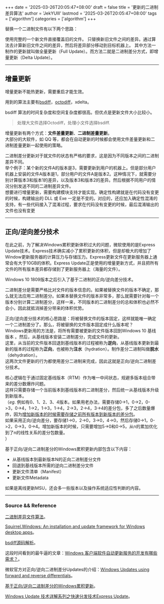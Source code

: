 +++
date = '2025-03-26T20:05:47+08:00'
draft = false
title = '更新的二进制差异算法'
author = 'JekYUlll'
lastmod = '2025-03-26T20:05:47+08:00'
tags = ['algorithm']
categories = ['algorithm']
+++

替换一个二进制文件有以下两个思路：

使用完整的一个新文件直接覆盖旧的文件。
只替换新旧文件之间的差异。通过算法去计算新旧文件之间的差异，然后将差异部分移动到目标机器上。
其中方法一制作的更新就叫做全量更新（Full Update）。而方法二就是二进制差分方式，即增量更新（Delta Update）。

---

## 增量更新

增量更新不能热更新，需要重启才能生效。

用到的算法主要有[bsdiff](https://www.daemonology.net/bsdiff/)，[octodiff](https://github.com/OctopusDeploy/Octodiff)，xdelta。

bsdiff 算法的时间复杂度和空间复杂度都很高。但优点是更新文件大小比较小。

> 处理大文件选择Octodiff，处理小文件选择bsdiff.

增量更新有两个方式：**文件差量更新**、**二进制差量更新**。  
大部分的大软件，如 QQ 等，都会在自动更新的时候都会使用文件差量更新和二进制差量更新一起使用的策略。

二进制差分更新对于就文件的状态有严格的要求，这是因为不同版本之间的二进制差异不同。  
举个例子：某个新的文件A的版本是3，需要更新到用户的机器上。但是部分用户机器上安装的文件A版本是1，部分用户的文件A是版本2。这种情况下，就需要分别计算版本3和版本1的差异，以及版本3和版本2的差异。然后根据不同用户的情况分别发送不同的二进制差异文件。  
想要进行增量更新，需要构建模块支持才能实现。确定性构建就是在代码没有变更的时候，构建输出的 DLL 或 Exe 一定是不变的。对应的，还应加入确定性混淆的支持，有一些代码接入了混淆过程，要求在代码没有变更的时候，最后混淆输出的文件也没有变更

---

## 正向/逆向差分技术

在此之前，为了解决Windows累积更新体积过大的问题，微软使用的是Express Update技术。Express技术确实减小了累积更新的体积，但是却极大的增加了Window更新服务器的计算压力与存储压力。Express更新文件在更新服务器上通常会有大于10GB的体积。Express Update正是使用的增量更新方式，并且把所有文件的所有版本差异都存储到了更新服务器上（海量的文件）。

Windows 10 1809版本之后引入了基于二进制的正向/逆向差分技术。

二进制差分是需要严格比对文件的版本信息的。如果被替换文件的版本不确定，那么就无法应用二进制差分。如果本替换文件的版本非常多，那么就需要针对每一个版本分别计算二进制差分，这样一来，不同版本的二进制差分的总和体积也必然不会小，因此就抵消掉差分带来的体积优势。

正向/逆向差分技术的核心思路是：将被替换文件的版本固定，这样就能唯一确定一个二进制差分了。那么，将被替换的文件版本固定成什么版本呢？  
Windows更新用的方法是，将所有需要被更新的文件版本回到Windows 10 基线版本 。然后，从基线版本安装二进制差分，完成文件的更新。  
这里，从当前的文件版本回退到基线版本的过程被称为**逆向**，从基线版本更新到最新的版本的过程称为**正向**，也被称为**注水**（hydration）。制作差分二进制叫做**脱水**（dehydration）。  
这两次文件更新的行为都使用差分二进制来完成，因此这就是正向/逆向二进制差分技术。

核心逻辑在于通过固定基线版本（RTM）作为唯一中间状态，规避多版本组合带来的差分数爆炸问题。  
这样只需要存储一个当前版本到基线版本的二进制差分，然后统一从基线版本升级到新版本。  
（_eg_. 例如有0、1、2、3、4版本。如果用老办法，需要存储0->1，0->2，0->3，0->4，1->2，1->3，1->4，2->3，2->4，3->4的差分包，多了之后数量爆炸，因为<u>增加新版本的时候需要存储之前所有版本到新版本的差分包</u>。  
如果采用正向/逆向差分，要存储1->0，2->0，3->0，4->0，然后存储0->1，0->2，0->3，0->4。增加新版本的时候，只需要增加5->0和0->5，从n的累加优化到了n的线性关系的差分包数量。  
）

基于正向/逆向二进制差分的Windows累积更新内部包含以下内容：

- 从基线版本到最新版本N的正向二进制差分文件
- 回退到基线版本所需的逆向二进制差分文件
- 更新文件清单（Manifest）
- 更新文件Metadata

如果是离线更新MSU，还会多一些版本以及操作系统适应性判断的内容。

---

### Source && Reference

[二进制差异文件算法](https://zhuanlan.zhihu.com/p/13382743061)。

[Squirrel.Windows: An installation and update framework for Windows desktop apps](https://github.com/Squirrel/Squirrel.Windows)。

[bsdiff源码解析](https://zhuyie.github.io/posts/bsdiff-annotated/)。

这段时间看到的最牛逼的文章：[Windows 客户端软件自动更新服务的开发有哪些需求？](https://jishuzhan.net/article/1874273746852777985#google_vignette)。

微软官方对正向/逆向二进制差分Updates的介绍：[Windows Updates using forward and reverse differentials](https://learn.microsoft.com/en-us/windows/deployment/update/forward-reverse-differentials)。

[基于正向/逆向二进制差分的Windows累积更新](https://www.toutiao.com/article/7156768607085658662/?wid=1742955409104)。

[Windows Update 技术详解系列之快速分发技术Express Update](https://www.toutiao.com/article/7389464626552898082)。
